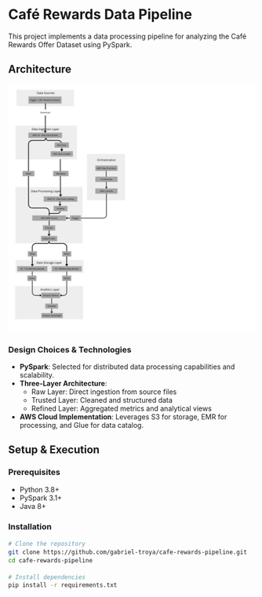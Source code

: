 # Café Rewards Data Pipeline

This project implements a data processing pipeline for analyzing the Café Rewards Offer Dataset using PySpark.

## Architecture

![Architecture Diagram](architecture/architecture_diagram.png)

### Design Choices & Technologies
- **PySpark**: Selected for distributed data processing capabilities and scalability.
- **Three-Layer Architecture**:
  - Raw Layer: Direct ingestion from source files
  - Trusted Layer: Cleaned and structured data
  - Refined Layer: Aggregated metrics and analytical views
- **AWS Cloud Implementation**: Leverages S3 for storage, EMR for processing, and Glue for data catalog.

## Setup & Execution

### Prerequisites
- Python 3.8+
- PySpark 3.1+
- Java 8+

### Installation
```bash
# Clone the repository
git clone https://github.com/gabriel-troya/cafe-rewards-pipeline.git
cd cafe-rewards-pipeline

# Install dependencies
pip install -r requirements.txt
